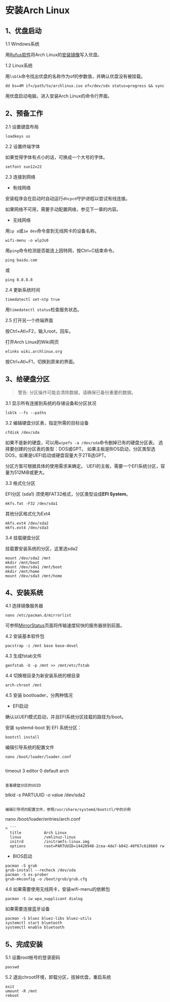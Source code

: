 # 安装Arch Linux

## 1、优盘启动

1.1 Windows系统

用[Rufus软件](https://rufus.akeo.ie/)将Arch Linux的[安装镜像](https://www.archlinux.org/download/)写入优盘。

1.2 Linux系统

用`lsblk`命令找出优盘的名称作为of的参数值，并确认优盘没有被挂载。

```
dd bs=4M if=/path/to/archlinux.iso of=/dev/sdx status=progress && sync
```

用优盘启动电脑，进入安装Arch Linux的命令行界面。

## 2、预备工作

2.1 设置键盘布局
```
loadkeys us
```

2.2 设置终端字体

如果觉得字体有点小的话，可换成一个大号的字体。
```
setfont sun12x22
```

2.3 连接到网络

- 有线网络

安装程序会在启动时自动运行`dhcpcd`守护进程以尝试有线连接。

如果网络不可用，需要手动配置网络，参见下一章的内容。

- 无线网络

用`ip a`或`iw dev`命令查到无线网卡的设备名称。
```
wifi-menu -o wlp3s0
```

用`ping`命令检测是否能连上因特网，按Ctrl+C结束命令。
```
ping baidu.com
```
或
```
ping 8.8.8.8
```

2.4 更新系统时间
```
timedatectl set-ntp true
```
用`timedatectl status`检查服务状态。

2.5 打开另一个终端界面

按Ctrl+Atl+F2，输入root，回车。

打开Arch Linux的Wiki网页
```
elinks wiki.archlinux.org
```

按Ctrl+Atl+F1，切换到原来的界面。

## 3、给硬盘分区

> 警告: 分区操作可能会清除数据，请确保已备份重要的数据。

3.1 显示所有连接到系统的存储设备和分区状况
```
lsblk --fs --paths
```

3.2 编辑硬盘分区表，指定所需的目标设备
```
cfdisk /dev/sda
```
如果不是新的硬盘，可以用`wipefs -a /dev/sda`命令删掉已有的硬盘分区表。
选择要创建的分区表的类型：DOS或GPT。
如果主板是BIOS启动，分区类型选DOS，如果是UEFI启动或硬盘容量大于2TB选GPT。

分区方案可根据具体的使用需求来确定。
UEFI的主板，需要一个EFI系统分区，容量为512MiB或更大。

3.3 格式化分区

EFI分区 (sda1) 须使用FAT32格式，分区类型设成**EFI System**。
```
mkfs.fat -F32 /dev/sda1
```

其他分区格式化为Ext4
```
mkfs.ext4 /dev/sda2
mkfs.ext4 /dev/sda3
```

3.4 挂载硬盘分区

挂载要安装系统的分区，这里选sda2
```
mount /dev/sda2 /mnt
mkdir /mnt/boot
mount /dev/sda1 /mnt/boot
mkdir /mnt/home
mount /dev/sda3 /mnt/home
```

## 4、安装系统

4.1 选择镜像服务器

```
nano /etc/pacman.d/mirrorlist
```
可参照[MirrorStatus](https://www.archlinux.org/mirrors/status/#successful)页面将传输速度较快的服务器排到前面。

4.2 安装基本软件包
```
pacstrap -i /mnt base base-devel
```

4.3 生成fstab文件
```
genfstab -U -p /mnt >> /mnt/etc/fstab
```

4.4 切换根目录为新安装系统的根目录
```
arch-chroot /mnt
```

4.5 安装 bootloader，分两种情况

- EFI启动

确认以UEFI模式启动，并且EFI系统分区挂载的路径为/boot。

安装 systemd-boot 到 EFI 系统分区：
```
bootctl install
```

编辑引导系统的配置文件
```
nano /boot/loader/loader.conf
```
> ```
  timeout  3
  editor   0
  default  arch
  ```

查看硬盘分区的UUID
```
blkid -s PARTUUID -o value /dev/sda2
```

编辑引导项的配置文件，参照/usr/share/systemd/bootctl/中的示例
```
nano /boot/loader/entries/arch.conf
```
> ```
  title          Arch Linux
  linux          /vmlinuz-linux
  initrd         /initramfs-linux.img
  options        root=PARTUUID=14420948-2cea-4de7-b042-40f67c618660 rw
  ```

- BIOS启动

```
pacman -S grub
grub-install --recheck /dev/sda
pacman -S os-prober
grub-mkconfig -o /boot/grub/grub.cfg
```

4.6 如果需要使用无线网卡，安装wifi-menu的依赖包
```
pacman -S iw wpa_supplicant dialog
```

如果需要连接蓝牙设备
```
pacman -S bluez bluez-libs bluez-utils
systemctl start bluetooth
systemctl enable bluetooth
```

## 5、完成安装

5.1 设置root帐号的登录密码
```
passwd
```

5.2 退出chroot环境，卸载分区，拔掉优盘，重启系统
```
exit
umount -R /mnt
reboot
```
